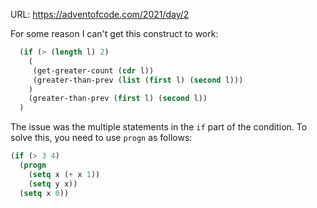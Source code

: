 URL: https://adventofcode.com/2021/day/2

For some reason I can't get this construct to work:

```lisp
  (if (> (length l) 2)
    (
     (get-greater-count (cdr l))
     (greater-than-prev (list (first l) (second l)))
    )
    (greater-than-prev (first l) (second l))
  )
```

The issue was the multiple statements in the `if` part of the condition. To
solve this, you need to use `progn` as follows:

```lisp
(if (> 3 4)
  (progn
    (setq x (+ x 1))
    (setq y x))
  (setq x 0))
```
